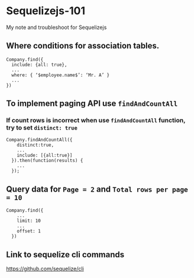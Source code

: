 # Sequelizejs-101
My note and troubleshoot for Sequelizejs

## Where conditions for association tables.
```
Company.find({
  include: {all: true},
  ...
  where: { ‘$employee.name$’: ‘Mr. A’ }
  ...
})
```

## To implement paging API use `findAndCountAll`
### If count rows is incorrect when use `findAndCountAll` function,  try to set `distinct: true`
```
Company.findAndCountAll({
    distinct:true,
    ...
    include: [{all:true}]
  }).then(function(results) {
    ...
  });
```

## Query data for `Page = 2` and `Total rows per page = 10`
```
Company.find({
    ...
    limit: 10
    ...
    offset: 1
  })
```

## Link to sequelize cli commands
https://github.com/sequelize/cli
